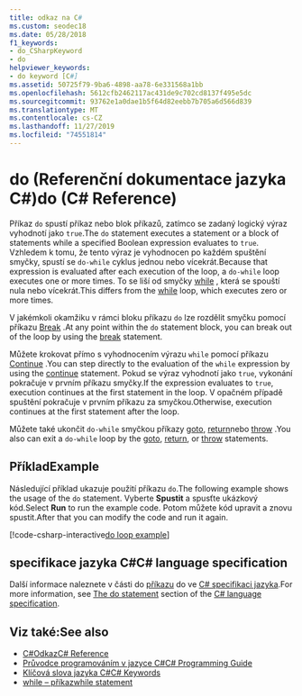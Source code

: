 ```yaml
---
title: odkaz na C#
ms.custom: seodec18
ms.date: 05/28/2018
f1_keywords:
- do_CSharpKeyword
- do
helpviewer_keywords:
- do keyword [C#]
ms.assetid: 50725f79-9ba6-4898-aa78-6e331568a1bb
ms.openlocfilehash: 5612cfb2462117ac431de9c702cd8137f495e5dc
ms.sourcegitcommit: 93762e1a0dae1b5f64d82eebb7b705a6d566d839
ms.translationtype: MT
ms.contentlocale: cs-CZ
ms.lasthandoff: 11/27/2019
ms.locfileid: "74551814"
---
```

# <a name="do-c-reference"></a><span data-ttu-id="7e2bc-102">do (Referenční dokumentace jazyka C#)</span><span class="sxs-lookup"><span data-stu-id="7e2bc-102">do (C# Reference)</span></span>

<span data-ttu-id="7e2bc-103">Příkaz `do` spustí příkaz nebo blok příkazů, zatímco se zadaný logický výraz vyhodnotí jako `true`.</span><span class="sxs-lookup"><span data-stu-id="7e2bc-103">The `do` statement executes a statement or a block of statements while a specified Boolean expression evaluates to `true`.</span></span> <span data-ttu-id="7e2bc-104">Vzhledem k tomu, že tento výraz je vyhodnocen po každém spuštění smyčky, spustí se `do-while` cyklus jednou nebo vícekrát.</span><span class="sxs-lookup"><span data-stu-id="7e2bc-104">Because that expression is evaluated after each execution of the loop, a `do-while` loop executes one or more times.</span></span> <span data-ttu-id="7e2bc-105">To se liší od smyčky [while](while.md) , která se spouští nula nebo vícekrát.</span><span class="sxs-lookup"><span data-stu-id="7e2bc-105">This differs from the [while](while.md) loop, which executes zero or more times.</span></span>

<span data-ttu-id="7e2bc-106">V jakémkoli okamžiku v rámci bloku příkazu `do` lze rozdělit smyčku pomocí příkazu [Break](break.md) .</span><span class="sxs-lookup"><span data-stu-id="7e2bc-106">At any point within the `do` statement block, you can break out of the loop by using the [break](break.md) statement.</span></span>

<span data-ttu-id="7e2bc-107">Můžete krokovat přímo s vyhodnocením výrazu `while` pomocí příkazu [Continue](continue.md) .</span><span class="sxs-lookup"><span data-stu-id="7e2bc-107">You can step directly to the evaluation of the `while` expression by using the [continue](continue.md) statement.</span></span> <span data-ttu-id="7e2bc-108">Pokud se výraz vyhodnotí jako `true`, vykonání pokračuje v prvním příkazu smyčky.</span><span class="sxs-lookup"><span data-stu-id="7e2bc-108">If the expression evaluates to `true`, execution continues at the first statement in the loop.</span></span> <span data-ttu-id="7e2bc-109">V opačném případě spuštění pokračuje v prvním příkazu za smyčkou.</span><span class="sxs-lookup"><span data-stu-id="7e2bc-109">Otherwise, execution continues at the first statement after the loop.</span></span>

<span data-ttu-id="7e2bc-110">Můžete také ukončit `do-while` smyčkou příkazy [goto](goto.md), [return](return.md)nebo [throw](throw.md) .</span><span class="sxs-lookup"><span data-stu-id="7e2bc-110">You also can exit a `do-while` loop by the [goto](goto.md), [return](return.md), or [throw](throw.md) statements.</span></span>

## <a name="example"></a><span data-ttu-id="7e2bc-111">Příklad</span><span class="sxs-lookup"><span data-stu-id="7e2bc-111">Example</span></span>

<span data-ttu-id="7e2bc-112">Následující příklad ukazuje použití příkazu `do`.</span><span class="sxs-lookup"><span data-stu-id="7e2bc-112">The following example shows the usage of the `do` statement.</span></span> <span data-ttu-id="7e2bc-113">Vyberte **Spustit** a spusťte ukázkový kód.</span><span class="sxs-lookup"><span data-stu-id="7e2bc-113">Select **Run** to run the example code.</span></span> <span data-ttu-id="7e2bc-114">Potom můžete kód upravit a znovu spustit.</span><span class="sxs-lookup"><span data-stu-id="7e2bc-114">After that you can modify the code and run it again.</span></span>

[!code-csharp-interactive[do loop example](~/samples/snippets/csharp/keywords/IterationKeywordsExamples.cs#4)]

## <a name="c-language-specification"></a><span data-ttu-id="7e2bc-115">specifikace jazyka C#</span><span class="sxs-lookup"><span data-stu-id="7e2bc-115">C# language specification</span></span>

<span data-ttu-id="7e2bc-116">Další informace naleznete v části do [příkazu](~/_csharplang/spec/statements.md#the-do-statement) do ve [ C# specifikaci jazyka](/dotnet/csharp/language-reference/language-specification/introduction).</span><span class="sxs-lookup"><span data-stu-id="7e2bc-116">For more information, see [The do statement](~/_csharplang/spec/statements.md#the-do-statement) section of the [C# language specification](/dotnet/csharp/language-reference/language-specification/introduction).</span></span>

## <a name="see-also"></a><span data-ttu-id="7e2bc-117">Viz také:</span><span class="sxs-lookup"><span data-stu-id="7e2bc-117">See also</span></span>

- [<span data-ttu-id="7e2bc-118">C#Odkaz</span><span class="sxs-lookup"><span data-stu-id="7e2bc-118">C# Reference</span></span>](../index.md)
- [<span data-ttu-id="7e2bc-119">Průvodce programováním v jazyce C#</span><span class="sxs-lookup"><span data-stu-id="7e2bc-119">C# Programming Guide</span></span>](../../programming-guide/index.md)
- [<span data-ttu-id="7e2bc-120">Klíčová slova jazyka C#</span><span class="sxs-lookup"><span data-stu-id="7e2bc-120">C# Keywords</span></span>](index.md)
- [<span data-ttu-id="7e2bc-121">while – příkaz</span><span class="sxs-lookup"><span data-stu-id="7e2bc-121">while statement</span></span>](while.md)
